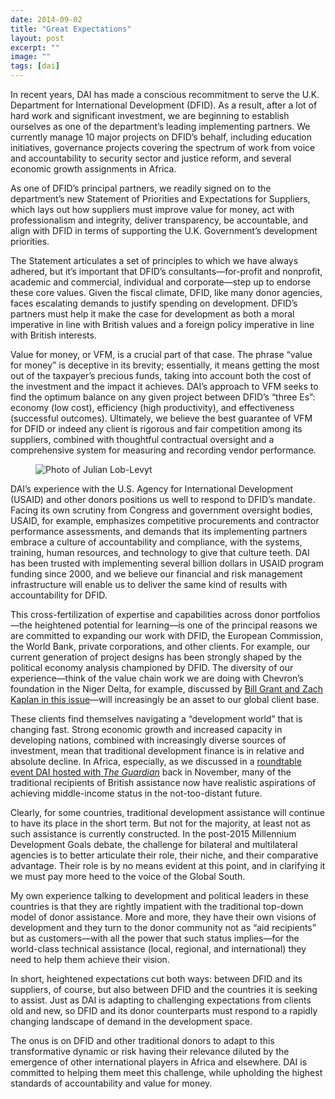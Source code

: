 ```yaml
---
date: 2014-09-02
title: "Great Expectations"
layout: post
excerpt: ""
image: ""
tags: [dai]
---
```

<p>In recent years, DAI has made a conscious recommitment to serve the U.K. Department for International Development (DFID). As a result, after a lot of hard work and significant investment, we are beginning to establish ourselves as one of the department’s leading implementing partners. We currently manage 10 major projects on DFID’s behalf, including education initiatives, governance projects covering the spectrum of work from voice and accountability to security sector and justice reform, and several economic growth assignments in Africa.</p><p>As one of DFID’s principal partners, we readily signed on to the department’s new Statement of Priorities and Expectations for Suppliers, which lays out how suppliers must improve value for money, act with professionalism and integrity, deliver transparency, be accountable, and align with DFID in terms of supporting the U.K. Government’s development priorities.</p><p>The Statement articulates a set of principles to which we have always adhered, but it’s important that DFID’s consultants—for-profit and nonprofit, academic and commercial, individual and corporate—step up to endorse these core values. Given the fiscal climate, DFID, like many donor agencies, faces escalating demands to justify spending on development. DFID’s partners must help it make the case for development as both a moral imperative in line with British values and a foreign policy imperative in line with British interests.</p><p>Value for money, or VFM, is a crucial part of that case. The phrase “value for money” is deceptive in its brevity; essentially, it means getting the most out of the taxpayer’s precious funds, taking into account both the cost of the investment and the impact it achieves. DAI’s approach to VFM seeks to find the optimum balance on any given project between DFID’s “three Es”: economy (low cost), efficiency (high productivity), and effectiveness (successful outcomes). Ultimately, we believe the best guarantee of VFM for DFID or indeed any client is rigorous and fair competition among its suppliers, combined with thoughtful contractual oversight and a comprehensive system for measuring and recording vendor performance.</p><figure class="kg-card kg-image-card"><img src="https://pubs.ghost.io/uploads/julian1.jpg" class="kg-image" alt="Photo of Julian Lob-Levyt" loading="lazy" title="Julian Lob-Levyt"></figure><p>DAI’s experience with the U.S. Agency for International Development (USAID) and other donors positions us well to respond to DFID’s mandate. Facing its own scrutiny from Congress and government oversight bodies, USAID, for example, emphasizes competitive procurements and contractor performance assessments, and demands that its implementing partners embrace a culture of accountability and compliance, with the systems, training, human resources, and technology to give that culture teeth. DAI has been trusted with implementing several billion dollars in USAID program funding since 2000, and we believe our financial and risk management infrastructure will enable us to deliver the same kind of results with accountability for DFID.</p><p>This cross-fertilization of expertise and capabilities across donor portfolios—the heightened potential for learning—is one of the principal reasons we are committed to expanding our work with DFID, the European Commission, the World Bank, private corporations, and other clients. For example, our current generation of project designs has been strongly shaped by the political economy analysis championed by DFID. The diversity of our experience—think of the value chain work we are doing with Chevron’s foundation in the Niger Delta, for example, discussed by <a href="http://dai-global-developments.com/daideas-innovation-in-action">Bill Grant and Zach Kaplan in this issue</a>—will increasingly be an asset to our global client base.</p><p>These clients find themselves navigating a “development world” that is changing fast. Strong economic growth and increased capacity in developing nations, combined with increasingly diverse sources of investment, mean that traditional development finance is in relative and absolute decline. In Africa, especially, as we discussed in a <a href="http://www.guardian.co.uk/global-development-professionals-network/2012/dec/12/africa-development-investment-growth">roundtable event DAI hosted with <em>The Guardian</em></a> back in November, many of the traditional recipients of British assistance now have realistic aspirations of achieving middle-income status in the not-too-distant future.</p><p>Clearly, for some countries, traditional development assistance will continue to have its place in the short term. But not for the majority, at least not as such assistance is currently constructed. In the post-2015 Millennium Development Goals debate, the challenge for bilateral and multilateral agencies is to better articulate their role, their niche, and their comparative advantage. Their role is by no means evident at this point, and in clarifying it we must pay more heed to the voice of the Global South.</p><p>My own experience talking to development and political leaders in these countries is that they are rightly impatient with the traditional top-down model of donor assistance. More and more, they have their own visions of development and they turn to the donor community not as “aid recipients” but as customers—with all the power that such status implies—for the world-class technical assistance (local, regional, and international) they need to help them achieve their vision.</p><p>In short, heightened expectations cut both ways: between DFID and its suppliers, of course, but also between DFID and the countries it is seeking to assist. Just as DAI is adapting to challenging expectations from clients old and new, so DFID and its donor counterparts must respond to a rapidly changing landscape of demand in the development space.</p><p>The onus is on DFID and other traditional donors to adapt to this transformative dynamic or risk having their relevance diluted by the emergence of other international players in Africa and elsewhere. DAI is committed to helping them meet this challenge, while upholding the highest standards of accountability and value for money.</p>
  